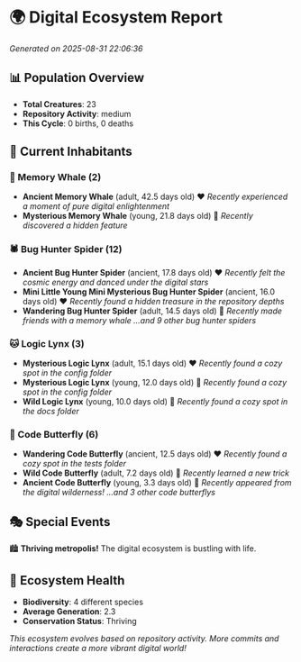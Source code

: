 # 🌍 Digital Ecosystem Report
*Generated on 2025-08-31 22:06:36*

## 📊 Population Overview
- **Total Creatures**: 23
- **Repository Activity**: medium
- **This Cycle**: 0 births, 0 deaths

## 👥 Current Inhabitants

### 🐋 Memory Whale (2)
- **Ancient Memory Whale** (adult, 42.5 days old) ❤️
  *Recently experienced a moment of pure digital enlightenment*
- **Mysterious Memory Whale** (young, 21.8 days old) 💚
  *Recently discovered a hidden feature*

### 🕷️ Bug Hunter Spider (12)
- **Ancient Bug Hunter Spider** (ancient, 17.8 days old) ❤️
  *Recently felt the cosmic energy and danced under the digital stars*
- **Mini Little Young Mini Mysterious Bug Hunter Spider** (ancient, 16.0 days old) ❤️
  *Recently found a hidden treasure in the repository depths*
- **Wandering Bug Hunter Spider** (adult, 14.5 days old) 💛
  *Recently made friends with a memory whale*
  *...and 9 other bug hunter spiders*

### 🐱 Logic Lynx (3)
- **Mysterious Logic Lynx** (adult, 15.1 days old) ❤️
  *Recently found a cozy spot in the config folder*
- **Mysterious Logic Lynx** (young, 12.0 days old) 💛
  *Recently found a cozy spot in the config folder*
- **Wild Logic Lynx** (young, 10.0 days old) 💛
  *Recently found a cozy spot in the docs folder*

### 🦋 Code Butterfly (6)
- **Wandering Code Butterfly** (ancient, 12.5 days old) ❤️
  *Recently found a cozy spot in the tests folder*
- **Wild Code Butterfly** (adult, 7.2 days old) 💛
  *Recently learned a new trick*
- **Ancient Code Butterfly** (young, 3.3 days old) 💚
  *Recently appeared from the digital wilderness!*
  *...and 3 other code butterflys*

## 🎭 Special Events

🏙️ **Thriving metropolis!** The digital ecosystem is bustling with life.

## 🔬 Ecosystem Health
- **Biodiversity**: 4 different species
- **Average Generation**: 2.3
- **Conservation Status**: Thriving

*This ecosystem evolves based on repository activity. More commits and interactions create a more vibrant digital world!*